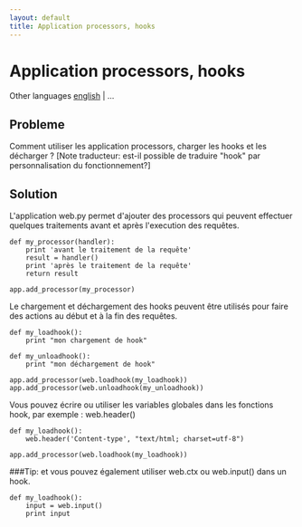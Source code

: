 ```yaml
---
layout: default
title: Application processors, hooks
---
```


# Application processors, hooks

Other languages [english](/../application_processors) | ...

##  Probleme

Comment utiliser les application processors, charger les hooks et les décharger ? [Note traducteur: est-il possible de traduire "hook" par personnalisation du fonctionnement?]

## Solution

L'application web.py permet d'ajouter des processors qui peuvent effectuer quelques traitements avant et après l'execution des requêtes.

    def my_processor(handler): 
        print 'avant le traitement de la requête'
        result = handler() 
        print 'après le traitement de la requête'
        return result

    app.add_processor(my_processor)

Le chargement et déchargement des hooks peuvent être utilisés pour faire des actions au début et à la fin des requêtes.

    def my_loadhook():
        print "mon chargement de hook"

    def my_unloadhook():
        print "mon déchargement de hook"

    app.add_processor(web.loadhook(my_loadhook))
    app.add_processor(web.unloadhook(my_unloadhook))

Vous pouvez écrire ou utiliser les variables globales dans les fonctions hook, par exemple : web.header()

    def my_loadhook():
        web.header('Content-type', "text/html; charset=utf-8")

    app.add_processor(web.loadhook(my_loadhook))


###Tip: et vous pouvez également utiliser web.ctx ou web.input() dans un hook.

    def my_loadhook():
        input = web.input()
        print input